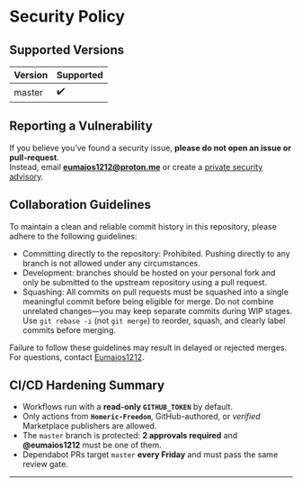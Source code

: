 # Security Policy

## Supported Versions
| Version | Supported          |
|---------|--------------------|
| master  | ✔️ |

## Reporting a Vulnerability
If you believe you’ve found a security issue, **please do not open an issue or pull-request**.  
Instead, email **eumaios1212@proton.me** or create a
[private security advisory](../../security/advisories/new).

## Collaboration Guidelines
To maintain a clean and reliable commit history in this repository, please adhere to the following guidelines:
* Committing directly to the repository: Prohibited. Pushing directly to any branch is not allowed under any circumstances.
* Development: branches should be hosted on your personal fork and only be submitted to the upstream repository using a pull request.
* Squashing: All commits on pull requests must be squashed into a single meaningful commit before being eligible for merge. Do not combine unrelated changes—you may keep separate commits during WIP stages. Use `git rebase -i` (not `git merge`) to reorder, squash, and clearly label commits before merging.
 
Failure to follow these guidelines may result in delayed or rejected merges. For questions, contact [Eumaios1212](mailto:eumaios1212@proton.me).

## CI/CD Hardening Summary
* Workflows run with a **read-only `GITHUB_TOKEN`** by default.  
* Only actions from **`Homeric-Freedom`**, GitHub-authored, or *verified* Marketplace publishers are allowed.  
* The `master` branch is protected: **2 approvals required** and **@eumaios1212** must be one of them.  
* Dependabot PRs target `master` **every Friday** and must pass the same review gate.

---

